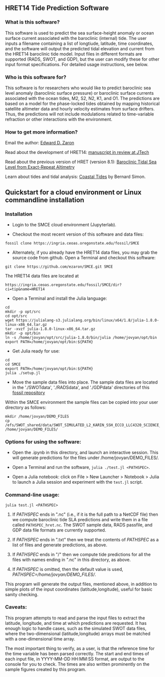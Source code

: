 
## HRET14 Tide Prediction Software

### What is this software?

This software is used to predict the sea surface-height anomaly or ocean surface
current associated with the
baroclinic (internal) tide. The user inputs a filename containing a list of
longtiude, latitude, time coordinates, and the software will output the predicted
tidal elevation and current from the HRET14 baroclinic tide model. Input files in different formats
are supported (RADS, SWOT, and GDP), but the user can modify these for other input
format specifications.
For detailed usage instructions, see below.

### Who is this software for?

This software is for researchers who would like to predict baroclinic sea
level anomaly (baroclinic surface pressure) or baroclinic surface currents
associated with the ocean tides, M2, S2, N2, K1, and O1.
The predictions are based on a model for the phase-locked tides
obtained by mapping historical satellite altimeter data and
hourly velocity estimates from surface drifters. Thus, the predictions
will not include modulations related to time-variable
refraction or other interactions with the environment.

### How to get more information?

Email the author: [Edward D. Zaron](mailto:edward.d.zaron@oregonstate.edu)

Read about the development of HRET14: [manuscript in review at JTech](https://oregonstate.box.com/s/gssl5uqysucqw2f3q7tfkzylpijba2ny)

Read about the previous version of HRET (version 8.1): [Baroclinic Tidal Sea Level from Exact-Repeat Altimetry](http://dx.doi.org/10.1175/JPO-D-18-0127.1)

Learn about tides and tidal analysis: [Coastal Tides](http://refmar.shom.fr/sea_level_news_2013/2013_t4/ouvage-reference-sur-theorie-et-pratique-maree-francais-et-anglais) by Bernard Simon.

## Quickstart for a cloud environment or Linux commandline installation

### Installation

- Login to the SMCE cloud environment (Jupyterlab).

- Checkout the most recent version of this software and data files:
```
fossil clone https://ingria.ceoas.oregonstate.edu/fossil/SMCE
```

- Alternately, if you already have the HRET14 data files, you may grab the source code
from github. Open a Terminal and checkout this software:
```
git clone https://github.com/ezaron/SMCE.git SMCE
```
The HRET14 data files are located at
```
https://ingria.ceoas.oregonstate.edu/fossil/SMCE/dir?ci=tip&name=HRET14
```

- Open a Terminal and install the Julia language:
```
cd
mkdir -p opt/src
cd opt/src
wget https://julialang-s3.julialang.org/bin/linux/x64/1.8/julia-1.8.0-linux-x86_64.tar.gz
tar -xvzf julia-1.8.0-linux-x86_64.tar.gz
mkdir -p opt/bin
ln -s /home/jovyan/opt/src/julia-1.8.0/bin/julia /home/jovyan/opt/bin
export PATH=/home/jovyan/opt/bin:${PATH}
```

- Get Julia ready for use:
```
cd
cd SMCE
export PATH=/home/jovyan/opt/bin:${PATH}
julia ./setup.jl
```

- Move the sample data files into place. The sample data files are located in the './SWOTdata', './RADSdata', and './GDPdata'
directories of this [fossil repository](https://ingria.ceoas.oregonstate.edu/fossil/SMCE/dir?ci=tip)

Within the SMCE environment the sample files can be copied into your user directory as follows:
```
mkdir /home/jovyan/DEMO_FILES
cp /efs/SWOT_shared/data/SWOT_SIMULATED_L2_KARIN_SSH_ECCO_LLC4320_SCIENCE_V1/SWOT_L2_LR_SSH_Expert_018_290_20121112T003212_20121112T012339_DG10_01.nc /home/jovyan/DEMO_FILES/
```

### Options for using the software:

- Open the .ipynb in this directory, and launch an interactive session. This will generate predictions for the files under /home/jovyan/DEMO_FILES/.

- Open a Terminal and run the software, `julia ./test.jl <PATHSPEC>`.

- Open a Julia notebook: click on File > New Launcher > Notebook > Julia to launch a Julia session and experiment with the `test.jl` script.

### Command-line usage:

```
julia test.jl <PATHSPEC>
```
1. If _PATHSPEC_ ends in ".nc" (i.e., if it is the full path to a NetCDF file)
   then we compute baroclinic tide SLA predictions and write them in a file 
   called `PATHSPEC_hret.nc`. The SWOT sample data, RADS passfile, and GDP data
   file formats are currently supported.
   
2. If _PATHSPEC_ ends in ".txt" then we treat the contents of _PATHSPEC_
   as a list of files and generate predictions, as above.
   
3. If _PATHSPEC_ ends in "/" then we compute tide predictions for all
   the files with names ending in ".nc" in this directory, as above.

4. If _PATHSPEC_ is omitted, then the default value is used, _PATHSPEC=/home/jovyan/DEMO_FILES/_.

This program will generate the output files, mentioned above, in addition to simple plots
of the input coordinates (latitude,longitude), useful for basic sanity checking.

### Caveats:

This program attempts to read and parse the input files to extract
the latitude, longitude, and time at which predictions are requested.
It has enough logic to handle cases, such as the simulated SWOT
data files, where the two-dimensional (latitude,longitude) arrays
must be matched with a one-dimensional time array.

The most important thing to verify, as a user, is that the
reference time for the time variable has been parsed correctly.
The start and end times of each input file, in YYYY-MM-DD HH:MM:SS
format, are output to the console for you to check. The times are also
written prominently on the sample figures created by this program.
